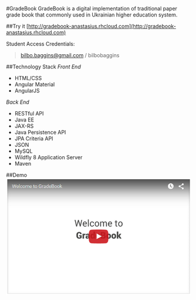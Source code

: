 #GradeBook
GradeBook is a digital implementation of traditional paper grade book that commonly used in Ukrainian higher education system. 

##Try it
[http://gradebook-anastasius.rhcloud.com](http://gradebook-anastasius.rhcloud.com)

Student Access Credentials: 
> bilbo.baggins@gmail.com / bilbobaggins

##Technology Stack
*Front End*
* HTML/CSS
* Angular Material
* AngularJS

*Back End*
* RESTful API
* Java EE
* JAX-RS
* Java Persistence API
* JPA Criteria API
* JSON
* MySQL
* Wildfly 8 Application Server
* Maven

##Demo
[![alt tag](https://raw.githubusercontent.com/reBirthLab/gradebook/master/src/main/webapp/images/video-thumnail.png)](https://youtu.be/Qd_O_RUQZRs)
